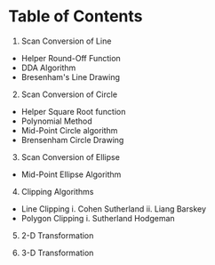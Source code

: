 # Table of Contents

1. Scan Conversion of Line
  * Helper Round-Off Function
  * DDA Algorithm
  * Bresenham's Line Drawing

2. Scan Conversion of Circle
 * Helper Square Root function
 * Polynomial Method
 * Mid-Point Circle algorithm
 * Brensenham Circle Drawing

3. Scan Conversion of Ellipse
 * Mid-Point Ellipse Algorithm
 
4. Clipping Algorithms
 * Line Clipping
  i. Cohen Sutherland
  ii. Liang Barskey
 * Polygon Clipping
  i. Sutherland Hodgeman

5. 2-D Transformation

6. 3-D Transformation
